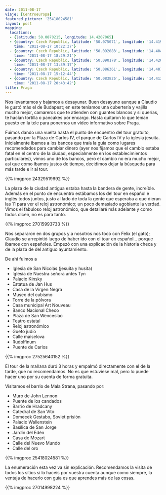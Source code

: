 ```yaml
---
date: 2011-08-17
viaje: [Centroeuropa]
featured_picture: '25418024581'
layout: post
mapping:
  locations:
  - {latitude: 50.0870215, longitude: 14.4207065}
  - {country: Czech Republic, latitude: '50.075071', longitude: '14.419545', place: Prague,
    time: '2011-08-17 10:22:37'}
  - {country: Czech Republic, latitude: '50.092083', longitude: '14.404255', place: Prague,
    time: '2011-08-17 18:29:21'}
  - {country: Czech Republic, latitude: '50.090178', longitude: '14.420936', place: Prague,
    time: '2011-08-17 13:39:17'}
  - {country: Czech Republic, latitude: '50.086361', longitude: '14.407738', place: Prague,
    time: '2011-08-17 15:12:44'}
  - {country: Czech Republic, latitude: '50.083825', longitude: '14.413313', place: Prague,
    time: '2011-08-17 20:43:42'}
title: Praga
---
```

Nos levantamos y bajamos a desayunar. Buen desayuno aunque a Claudio le gustó más el de Budapest; en este teníamos una cubertería y vajilla mucho mejor, camareros que te atienden con guantes blancos y si querías, te hacían tortilla o pancakes por encargo. Hasta quitaron lo que tenían puesto en la tele para ponernos un vídeo informativo sobre Praga.

Fuimos dando una vuelta hasta el punto de encuentro del tour gratuito, pasando por la Plaza de Carlos IV, el parque de Carlos IV y la iglesia jesuita. Inicialmente íbamos a los bancos que traía la guía como lugares recomendados para cambiar dinero (ayer nos fijamos que el cambio estaba fatal en el centro de la ciudad, especialmente en los establecimientos particulares), vimos uno de los bancos, pero el cambio no era mucho mejor, así que como íbamos justos de tiempo, decidimos dejar la búsqueda para más tarde e ir al tour.

{{% imgproc 24329519692 %}}

La plaza de la ciudad antigua estaba hasta la bandera de gente, increíble. Además en el punto de encuentro estábamos los del tour en español e inglés todos juntos, justo al lado de toda la gente que esperaba a que dieran las 11 para ver el reloj astronómico; un poco demasiado agobiante la verdad. Vimos el fabuloso reloj astronómico, que detallaré más adelante y como todos dicen, no es para tanto.

{{% imgproc 27015993733 %}}

Nos separaron en dos grupos y a nosotros nos tocó con Felix (el gato); Claudio se arrepintió luego de haber ido con el tour en español... porque íbamos con españoles. Empezó con una explicación de la historia checa y de la plaza de del antiguo ayuntamiento.

De ahí fuimos a

- Iglesia de San Nicolás (jesuita y husita)
- Iglesia de Nuestra señora antes Tyn
- Palacio Kinsky
- Estatua de Jan Hus
- Casa de la Virgen Negra
- Museo del cubismo
- Torre de la pólvora
- Casa municipal Art Nouveau
- Banco Nacional Checo
- Plaza de San Wenceslao
- Teatro estatal
- Reloj astronómico
- Gueto judío
- Calle maiselova
- Rudolfinum
- Puente de Carlos

{{% imgproc 27525640152 %}}

El tour de la mañana duró 3 horas y empalmó directamente con el de la tarde, que no recomendamos. No es que estuviese mal, pero lo puede hacer uno por su cuenta de forma gratuita.

Visitamos el barrio de Mala Strana, pasando por:

- Muro de John Lennon
- Puente de los candados
- Barrio de Hradcany
- Catedral de San Vito
- Domecek Gestabo, Soviet prisión
- Palacio Wallenstein
- Basílica de San Jorge
- Jardín del Edén
- Casa de Mozart
- Calle del Nuevo Mundo
- Calle del oro

{{% imgproc 25418024581 %}}

La enumeración esta vez va sin explicación. Recomendamos la visita de todos los sitios si lo hacéis por vuestra cuenta aunque como siempre, la ventaja de hacerlo con guía es que aprendes más de las cosas.

{{% imgproc 27014998224 %}}
